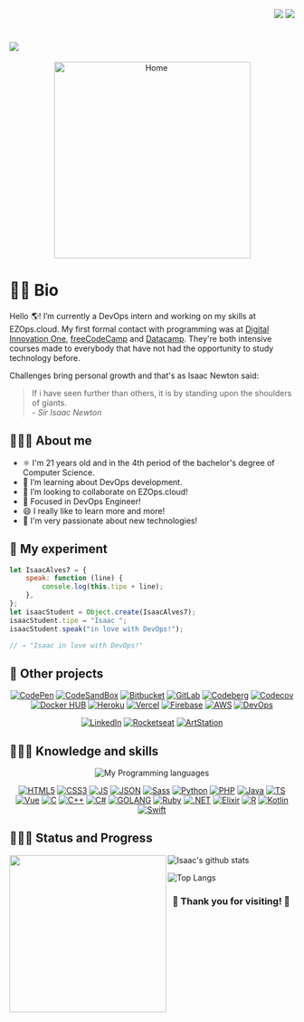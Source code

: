 <p align='right'>
  <a href="#"><img src="https://badges.pufler.dev/visits/IsaacAlves7/IsaacAlves7"></a>
  <a href="#"><img src="https://badges.pufler.dev/years/IsaacAlves7"></a>
</p>
<h1> <img src= "https://readme-typing-svg.herokuapp.com?color=0094F5&lines=Hello+Devs!++Welcome+to+my+Lab!;My+name+is+Isaac+Alves+Pinheiro...;But+you+can+call+me+Isaac!;Always+creating+something+new+...;Think+different!;Write+once,+run+anywhere!;%7C"/> </h1>
    
<div align="center"><a href="https://github.com/IsaacAlves7"><img src="https://user-images.githubusercontent.com/61624336/116183082-a7f44780-a6f3-11eb-9365-2118e0f5b29b.png" height="347" title="Home"/></a></div>

# 🤵🏾‍ Bio

Hello 🌎! I’m currently a DevOps intern and working on my skills at EZOps.cloud. My first formal contact with programming was at <a href="https://web.digitalinnovation.one/users/isaac_alves0720?tab=achievements">Digital Innovation One</a>, <a href="https://www.freecodecamp.org/isaac7">freeCodeCamp</a> and <a href="">Datacamp</a>. They're both intensive courses made to everybody that have not had the opportunity to study technology before.

Challenges bring personal growth and that's as Isaac Newton said:

<blockquote>If i have seen further than others, it is by standing upon the shoulders of giants.
<br \>
- <i>Sir Isaac Newton</i></blockquote>

## 👨🏾‍🔬 About me

 - ⚛️ I'm 21 years old and in the 4th period of the bachelor's degree of Computer Science.
 - 🌱 I’m learning about DevOps development.
 - 👯 I’m looking to collaborate on EZOps.cloud!
 - 🎯 Focused in DevOps Engineer!
 - 😄 I really like to learn more and more!
 - 💜 I'm very passionate about new technologies!


## 🥽 My experiment
```javascript
let IsaacAlves7 = {
    speak: function (line) {
        console.log(this.tipe + line);
    },
};
let isaacStudent = Object.create(IsaacAlves7);
isaacStudent.tipe = "Isaac ";
isaacStudent.speak("in love with DevOps!");

// → "Isaac in love with DevOps!"
```
 ## 🥼 Other projects
 
<div align="center">
 
 [![CodePen](https://img.shields.io/badge/-CodePen-f9f6f6?style=flat&logo=CodePen&logoColor=000)](https://codepen.io/isaacalves7/)
 [![CodeSandBox](https://img.shields.io/badge/-CodeSandBox-f9f6f6?style=flat&logo=CodeSandBox&logoColor=000)](https://codesandbox.io/u/IsaacAlves7)
[![Bitbucket](https://img.shields.io/badge/-Bitbucket-f9f9f9?style=flat&logo=Bitbucket&logoColor=0052CC)](https://vercel.com/isaacalves7)
[![GitLab](https://img.shields.io/badge/-GitLab-f9f9f9?style=flat&logo=GitLab&logoColor=FCA121)](https://gitlab.com/IsaacAlves7)
[![Codeberg](https://img.shields.io/badge/-Codeberg-f9f6f6?style=flat&logo=Codeberg&logoColor=2185D0)](https://codeberg.org/IsaacAlves7)
[![Codecov](https://img.shields.io/badge/-Codecov-f9f9f9?style=flat&logo=Codecov&logoColor=F01F7A)](https://codecov.io/gh/IsaacAlves7)
[![Docker HUB](https://img.shields.io/badge/-Docker_Hub-ffffff?style=flat&logo=Docker&logoColor=2496ED)](https://hub.docker.com/u/isaacalves7)
[![Heroku](https://img.shields.io/badge/-Heroku-f9f9f9?style=flat&logo=Heroku&logoColor=430098)](https://heroku.com/)
[![Vercel](https://img.shields.io/badge/-Vercel-ffffff?style=flat&logo=Vercel&logoColor=000000)](https://vercel.com/isaacalves7)
[![Firebase](https://img.shields.io/badge/-Firebase-f9f9f9?style=flat&logo=Firebase&logoColor=FFCA28)](https://firebase.google.com/?hl=pt-br)
[![AWS](https://img.shields.io/badge/-Amazon_Web_Services-f9f9f9?style=flat&logo=Amazon-AWS&logoColor=FF9900)]()
[![DevOps](https://img.shields.io/badge/-DevOps-f9f9f9?style=flat&logo=CloudBees&logoColor=7B00FF)](https://github.com/IsaacAlves7/devops-engineer)

 </div>
 
<div align="center">
 
[![LinkedIn](https://img.shields.io/badge/-LinkedIn-ffffff?style=for-the-badge&logo=LinkedIn&logoColor=blue)](https://www.linkedin.com/in/isaac-alves-pinheiro-012324198/)
[![Rocketseat](https://img.shields.io/badge/-Rocketseat-ffffff?style=for-the-badge&logo=American-Airlines&logoColor=9266CC)](https://app.rocketseat.com.br/me/isaac-alves-pinheiro-1589164166)
[![ArtStation](https://img.shields.io/badge/-ArtStation-ffffff?style=for-the-badge&logo=ArtStation&logoColor=13AFF0)](https://www.artstation.com/isaacalves7)

 </div>
 
 
## 👨🏾‍💻 Knowledge and skills

 <div align="center">
   
  ![My Programming languages](https://github-readme-stats-eight-theta.vercel.app/api/top-langs/?username=IsaacAlves7&layout=compact&langs_count=8&theme=#000)
   
 [![HTML5](https://img.shields.io/badge/-HTML5-E34F26?style=for-the-badge&logo=HTML5&logoColor=FFFFFF)](https://www.linkedin.com/in/isaac-alves-pinheiro-012324198/)
 [![CSS3](https://img.shields.io/badge/-CSS3-1877F2?style=for-the-badge&logo=CSS3&logoColor=FFFFFF)](https://www.linkedin.com/in/isaac-alves-pinheiro-012324198/)
 [![JS](https://img.shields.io/badge/-JavaScript-000000?style=for-the-badge&logo=JavaScript&logoColor=F7DF1E)](https://www.linkedin.com/in/isaac-alves-pinheiro-012324198/)
 [![JSON](https://img.shields.io/badge/-JSON_&_XML-cccccc?style=for-the-badge&logo=JSON&logoColor=fff)](https://www.linkedin.com/in/isaac-alves-pinheiro-012324198/)
 [![Sass](https://img.shields.io/badge/-Sass-CC6699?style=for-the-badge&logo=Sass&logoColor=ffffff)](https://sass-lang.com/)
 [![Python](https://img.shields.io/badge/-Python-3776AB?style=for-the-badge&logo=Python&logoColor=ffffff)](https://www.linkedin.com/in/isaac-alves-pinheiro-012324198/)
 [![PHP](https://img.shields.io/badge/-PHP-777BB4?style=for-the-badge&logo=PHP&logoColor=ffffff)](https://www.php.net/)
 [![Java](https://img.shields.io/badge/-Java-985e15?style=for-the-badge&logo=Java&logoColor=ffffff)](https://www.linkedin.com/in/isaac-alves-pinheiro-012324198/)
 [![TS](https://img.shields.io/badge/-TypeScript-3178C6?style=for-the-badge&logo=TypeScript&logoColor=ffffff)](https://www.linkedin.com/in/isaac-alves-pinheiro-012324198/)
 [![Vue](https://img.shields.io/badge/-Vue.js-4FC08D?style=for-the-badge&logo=Vue.js&logoColor=ffffff)](https://www.linkedin.com/in/isaac-alves-pinheiro-012324198/)
 [![C](https://img.shields.io/badge/-C-212121?style=for-the-badge&logo=C&logoColor=fff)](https://www.linkedin.com/in/isaac-alves-pinheiro-012324198/)
 [![C++](https://img.shields.io/badge/-C++-F01F7A?style=for-the-badge&logo=CPlusPlus&logoColor=ffffff)](https://www.linkedin.com/in/isaac-alves-pinheiro-012324198/)
 [![C#](https://img.shields.io/badge/-CSharp-239120?style=for-the-badge&logo=C-Sharp&logoColor=fff)](https://www.linkedin.com/in/isaac-alves-pinheiro-012324198/)
 [![GOLANG](https://img.shields.io/badge/-GO-00ADD8?style=for-the-badge&logo=GO&logoColor=fff)](https://www.linkedin.com/in/isaac-alves-pinheiro-012324198/)
 [![Ruby](https://img.shields.io/badge/-Ruby-941711?style=for-the-badge&logo=Ruby&logoColor=ffffff)](https://www.linkedin.com/in/isaac-alves-pinheiro-012324198/)
 [![.NET](https://img.shields.io/badge/-.NET-512BD4?style=for-the-badge&logo=.NET&logoColor=fff)](https://www.linkedin.com/in/isaac-alves-pinheiro-012324198/)
 [![Elixir](https://img.shields.io/badge/-Elixir-4B275F?style=for-the-badge&logo=Elixir&logoColor=fff)](https://elixir-lang.org/)
 [![R](https://img.shields.io/badge/-R-276DC3?style=for-the-badge&logo=R&logoColor=fff)](https://www.linkedin.com/in/isaac-alves-pinheiro-012324198/)
 [![Kotlin](https://img.shields.io/badge/-Kotlin-9999FF?style=for-the-badge&logo=Kotlin&logoColor=fff)](https://www.linkedin.com/in/isaac-alves-pinheiro-012324198/)
 [![Swift](https://img.shields.io/badge/-Swift-FA7343?style=for-the-badge&logo=Swift&logoColor=fff)](https://www.linkedin.com/in/isaac-alves-pinheiro-012324198/)
 
  </div>
   
  
## 👨🏾‍💼 Status and Progress
<a href="https://www.personsbook.com/"><img src="https://user-images.githubusercontent.com/61624336/115090011-0fd3b280-9eea-11eb-85ed-cd4ff8874740.png" align="left" height="277"></a>

<div align="justify">
  
![Isaac's github stats](https://github-readme-stats.vercel.app/api?username=IsaacAlves7&show_icons=true&hide_border=true)
  
![Top Langs](https://github-readme-stats.vercel.app/api/top-langs/?username=IsaacAlves7&layout=compact)
  
</div>

<h3 align="center">🎉 Thank you for visiting! 🎉</h3>
